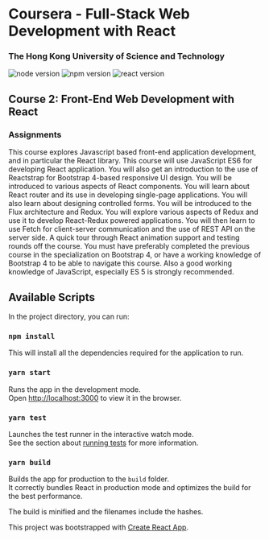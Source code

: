 # Coursera - Full-Stack Web Development with React

### The Hong Kong University of Science and Technology

![node version](https://img.shields.io/badge/node-v12.16.2-green)
![npm version](https://img.shields.io/badge/npm-v6.14.5-blue)
![react version](https://img.shields.io/badge/react-v16.13.1-orange)

## Course 2: Front-End Web Development with React

### Assignments

This course explores Javascript based front-end application development, and in particular the React library. This course will use JavaScript ES6 for developing React application. You will also get an introduction to the use of Reactstrap for Bootstrap 4-based responsive UI design. You will be introduced to various aspects of React components. You will learn about React router and its use in developing single-page applications. You will also learn about designing controlled forms. You will be introduced to the Flux architecture and Redux. You will explore various aspects of Redux and use it to develop React-Redux powered applications. You will then learn to use Fetch for client-server communication and the use of REST API on the server side. A quick tour through React animation support and testing rounds off the course. You must have preferably completed the previous course in the specialization on Bootstrap 4, or have a working knowledge of Bootstrap 4 to be able to navigate this course. Also a good working knowledge of JavaScript, especially ES 5 is strongly recommended.

## Available Scripts

In the project directory, you can run:

### `npm install`

This will install all the dependencies required for the application to run.

### `yarn start`

Runs the app in the development mode.<br />
Open [http://localhost:3000](http://localhost:3000) to view it in the browser.

### `yarn test`

Launches the test runner in the interactive watch mode.<br />
See the section about [running tests](https://facebook.github.io/create-react-app/docs/running-tests) for more information.

### `yarn build`

Builds the app for production to the `build` folder.<br />
It correctly bundles React in production mode and optimizes the build for the best performance.

The build is minified and the filenames include the hashes.<br />

This project was bootstrapped with [Create React App](https://github.com/facebook/create-react-app).
